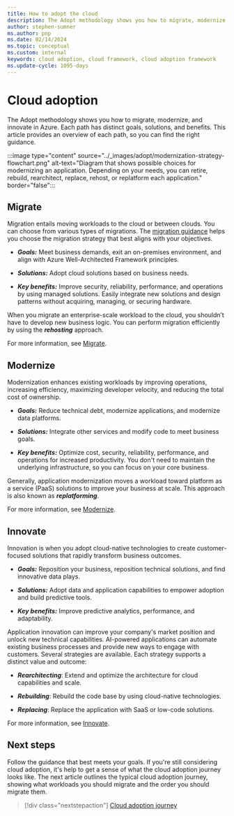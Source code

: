 ```yaml
---
title: How to adopt the cloud
description: The Adopt methodology shows you how to migrate, modernize, and innovate in Azure.
author: stephen-sumner
ms.author: pnp
ms.date: 02/14/2024
ms.topic: conceptual
ms.custom: internal
keywords: cloud adoption, cloud framework, cloud adoption framework
ms.update-cycle: 1095-days
---
```


# Cloud adoption

The Adopt methodology shows you how to migrate, modernize, and innovate in Azure. Each path has distinct goals, solutions, and benefits. This article provides an overview of each path, so you can find the right guidance.

:::image type="content" source="../_images/adopt/modernization-strategy-flowchart.png" alt-text="Diagram that shows possible choices for modernizing an application. Depending on your needs, you can retire, rebuild, rearchitect, replace, rehost, or replatform each application." border="false":::

## Migrate

Migration entails moving workloads to the cloud or between clouds. You can choose from various types of migrations. The [migration guidance](../migrate/index.md) helps you choose the migration strategy that best aligns with your objectives.

- ***Goals:*** Meet business demands, exit an on-premises environment, and align with Azure Well-Architected Framework principles.

- ***Solutions:*** Adopt cloud solutions based on business needs.

- ***Key benefits:*** Improve security, reliability, performance, and operations by using managed solutions. Easily integrate new solutions and design patterns without acquiring, managing, or securing hardware.

When you migrate an enterprise-scale workload to the cloud, you shouldn’t have to develop new business logic. You can perform migration efficiently by using the ***rehosting*** approach.

For more information, see [Migrate](../migrate/index.md).

## Modernize

Modernization enhances existing workloads by improving operations, increasing efficiency, maximizing developer velocity, and reducing the total cost of ownership.

- ***Goals:*** Reduce technical debt, modernize applications, and modernize data platforms.

- ***Solutions:*** Integrate other services and modify code to meet business goals.

- ***Key benefits:*** Optimize cost, security, reliability, performance, and operations for increased productivity. You don't need to maintain the underlying infrastructure, so you can focus on your core business.

Generally, application modernization moves a workload toward platform as a service (PaaS) solutions to improve your business at scale. This approach is also known as ***replatforming***.

For more information, see [Modernize](../modernize/index.md).

## Innovate

Innovation is when you adopt cloud-native technologies to create customer-focused solutions that rapidly transform business outcomes.

- ***Goals:*** Reposition your business, reposition technical solutions, and find innovative data plays.

- ***Solutions:*** Adopt data and application capabilities to empower adoption and build predictive tools.

- ***Key benefits:*** Improve predictive analytics, performance, and adaptability.

Application innovation can improve your company's market position and unlock new technical capabilities. AI-powered applications can automate existing business processes and provide new ways to engage with customers. Several strategies are available. Each strategy supports a distinct value and outcome:

- ***Rearchitecting***: Extend and optimize the architecture for cloud capabilities and scale.

- ***Rebuilding***: Rebuild the code base by using cloud-native technologies.

- ***Replacing***: Replace the application with SaaS or low-code solutions.

For more information, see [Innovate](../innovate/index.md).

## Next steps

Follow the guidance that best meets your goals. If you're still considering cloud adoption, it's help to get a sense of what the cloud adoption journey looks like. The next article outlines the typical cloud adoption journey, showing what workloads you should migrate and the order you should migrate them.

> [!div class="nextstepaction"]
> [Cloud adoption journey](cloud-adoption.md)
